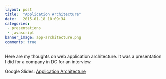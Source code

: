 ```yaml
---
layout: post
title:  "Application Architecture"
date:   2015-01-18 10:09:34
categories:
 - presentations
 - javascript
banner_image: app-architecture.png
comments: true
---
```

Here are my thoughts on web application architecture. It was a presentation I did for a company in DC for an interview.

Google Slides: [Application Architecture](http://slides.com/stevehartzog/apparchitecture#/)
